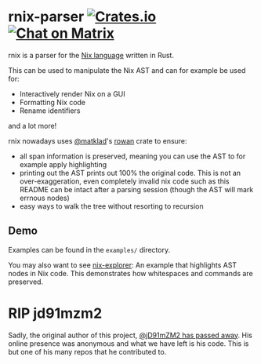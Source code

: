 # rnix-parser [![Crates.io](https://img.shields.io/crates/v/rnix.svg)](http://crates.io/crates/rnix) [![Chat on Matrix](https://matrix.to/img/matrix-badge.svg)](https://matrix.to/#/#rnix-lsp:matrix.org)

rnix is a parser for the [Nix language](https://nixos.org/nix/) written in Rust.

This can be used to manipulate the Nix AST and can for example be used for:

- Interactively render Nix on a GUI
- Formatting Nix code
- Rename identifiers

and a lot more!

rnix nowadays uses [@matklad](https://github.com/matklad)'s
[rowan](https://crates.io/crates/rowan) crate to ensure:

- all span information is preserved, meaning you can use the AST to for
  example apply highlighting
- printing out the AST prints out 100% the original code. This is not an
  over-exaggeration, even completely invalid nix code such as this README can
  be intact after a parsing session (though the AST will mark errnous nodes)
- easy ways to walk the tree without resorting to recursion

## Demo

Examples can be found in the `examples/` directory.

You may also want to see
[nix-explorer](https://gitlab.com/jD91mZM2/nix-explorer): An example
that highlights AST nodes in Nix code. This demonstrates how
whitespaces and commands are preserved.

# RIP jd91mzm2

Sadly, the original author of this project, [@jD91mZM2 has passed
away](https://www.redox-os.org/news/open-source-mental-health/). His online
presence was anonymous and what we have left is his code. This is but one of
his many repos that he contributed to.
